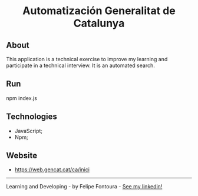 <h1 align="center">
    Automatización Generalitat de Catalunya
</h1>

 ## About
 This application is a technical exercise to improve my learning and participate in a technical interview.
 It is an automated search.

 ## Run

npm index.js

## Technologies

- JavaScript;
- Npm;

## Website

- https://web.gencat.cat/ca/inici

---
Learning and Developing - by Felipe Fontoura - [See my linkedin!](https://www.linkedin.com/in/fontourafelipe/) 
